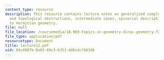 ```yaml
---
content_type: resource
description: This resource contains lecture notes on generalized complex structures
  and topological obstructions, intermediate cases, spinorial description, and introduction
  to Hermitian geometry.
file: null
file_location: /coursemedia/18-969-topics-in-geometry-dirac-geometry-fall-2006/04c0907b0a6569c3b353dd6cdcf663d6_lecture12.pdf
file_type: application/pdf
resourcetype: Document
title: lecture12.pdf
uid: 04c0907b-0a65-69c3-b353-dd6cdcf663d6
---
```

